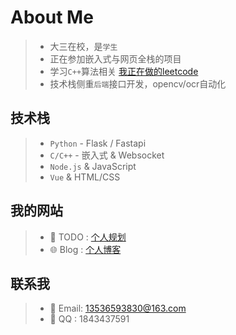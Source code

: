 #  About Me

> - 大三在校，是`学生`
> - 正在参加嵌入式与网页全栈的项目
> - 学习`C++`算法相关 [我正在做的leetcode](https://leetcode.cn/u/hgyjllk/)
> - 技术栈侧重`后端`接口开发，opencv/ocr自动化

## 技术栈

> - `Python` - Flask / Fastapi
> - `C/C++` - 嵌入式 & Websocket
> - `Node.js` & JavaScript
> - `Vue` & HTML/CSS

## 我的网站
> - 📒 TODO :  [个人规划](https://todo.hgyjllk.top)
> - 🌐 Blog :  [个人博客](https://blog.hgyjllk.top)

## 联系我
> - 📧 Email: [13536593830@163.com](mailto:13536593830@163.com)
> - 🐧  QQ  : 1843437591

